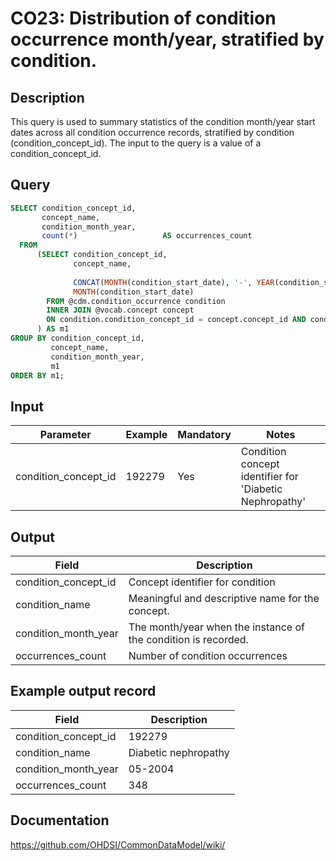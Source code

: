<!---
Group:condition occurrence
Name:CO23 Distribution of condition occurrence month/year, stratified by condition.
Author:Patrick Ryan
CDM Version: 5.3
-->

# CO23: Distribution of condition occurrence month/year, stratified by condition.

## Description
This query is used to summary statistics of the condition month/year start dates across all condition occurrence records, stratified by condition (condition_concept_id).  The input to the query is a value  of a condition_concept_id.

## Query
```sql
SELECT condition_concept_id,
       concept_name,
       condition_month_year,
       count(*)                   AS occurrences_count
  FROM
      (SELECT condition_concept_id,
              concept_name,
              
              CONCAT(MONTH(condition_start_date), '-', YEAR(condition_start_date))  AS condition_month_year,
              MONTH(condition_start_date)                                           AS m1
        FROM @cdm.condition_occurrence condition
        INNER JOIN @vocab.concept concept
        ON condition.condition_concept_id = concept.concept_id AND condition.condition_concept_id=192279
      ) AS m1
GROUP BY condition_concept_id,
         concept_name,
         condition_month_year,
         m1
ORDER BY m1;
```

## Input

|  Parameter |  Example |  Mandatory |  Notes |
| --- | --- | --- | --- |
| condition_concept_id | 192279 | Yes | Condition concept identifier for 'Diabetic Nephropathy' |

## Output

|  Field |  Description |
| --- | --- |
| condition_concept_id | Concept identifier for condition |
| condition_name | Meaningful and descriptive name for the concept. |
| condition_month_year | The month/year when the instance of the condition is recorded. |
| occurrences_count |  Number of condition occurrences |

## Example output record

| Field |  Description |
| --- | --- |
| condition_concept_id |  192279 |
| condition_name |  Diabetic nephropathy |
| condition_month_year |  05-2004 |
| occurrences_count |  348 |


## Documentation
https://github.com/OHDSI/CommonDataModel/wiki/
